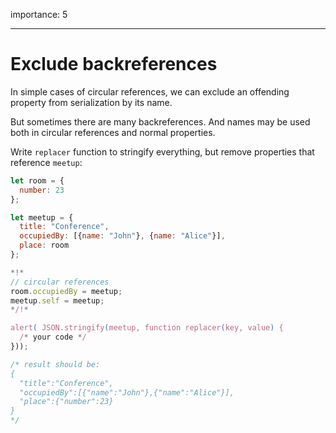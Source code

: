 importance: 5

---

# Exclude backreferences

In simple cases of circular references, we can exclude an offending property from serialization by its name.

But sometimes there are many backreferences. And names may be used both in circular references and normal properties.

Write `replacer` function to stringify everything, but remove properties that reference `meetup`:

```js run
let room = {
  number: 23
};

let meetup = {
  title: "Conference",
  occupiedBy: [{name: "John"}, {name: "Alice"}],
  place: room
};

*!*
// circular references 
room.occupiedBy = meetup;
meetup.self = meetup;
*/!*

alert( JSON.stringify(meetup, function replacer(key, value) {
  /* your code */
}));

/* result should be:
{
  "title":"Conference",
  "occupiedBy":[{"name":"John"},{"name":"Alice"}],
  "place":{"number":23}
}
*/
```

